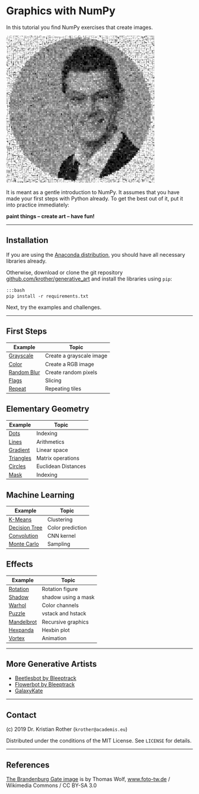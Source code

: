 
# Graphics with NumPy

In this tutorial you find NumPy exercises that create images.

![title image](images/title.png)

It is meant as a gentle introduction to NumPy.
It assumes that you have made your first steps with Python already.
To get the best out of it, put it into practice immediately:

**paint things – create art – have fun!**

----

## Installation

If you are using the [Anaconda distribution](https://www.anaconda.com/), you should have all necessary libraries already.

Otherwise, download or clone the git repository [github.com/krother/generative_art](https://github.com/krother/generative_art) and install the libraries using `pip`:

    :::bash
    pip install -r requirements.txt

Next, try the examples and challenges.

----

## First Steps

| Example | Topic |
|-----------|--------|
| [Grayscale](grayscale/) | Create a grayscale image |
| [Color](rgb/) | Create a RGB image |
| [Random Blur](random_blur/) | Create random pixels |
| [Flags](flags/) | Slicing |
| [Repeat](repeat/) | Repeating tiles |


## Elementary Geometry

| Example | Topic |
|-----------|--------|
| [Dots](dots/) | Indexing |
| [Lines](lines/) | Arithmetics |
| [Gradient](gradient/) | Linear space |
| [Triangles](triangles/) | Matrix operations |
| [Circles](circles/) | Euclidean Distances |
| [Mask](mask/) | Indexing |

## Machine Learning

| Example | Topic |
|-----------|--------|
| [K-Means](kmeans/) | Clustering |
| [Decision Tree](dtree/) | Color prediction |
| [Convolution](convolution/) | CNN kernel |
| [Monte Carlo](montecarlo/) | Sampling |

## Effects

| Example | Topic |
|-----------|--------|
| [Rotation](rotate/) | Rotation figure |
| [Shadow](shadow/) | shadow using a mask |
| [Warhol](warhol/) | Color channels |
| [Puzzle](puzzle/) | vstack and hstack |
| [Mandelbrot](mandelbrot/) | Recursive graphics |
| [Hexpanda](hexpanda/) | Hexbin plot |
| [Vortex](vortex/) | Animation |


----

## More Generative Artists

* [Beetlesbot by Bleeptrack](https://beetles.bleeptrack.de/)
* [Flowerbot by Bleeptrack](https://blptrck.uber.space/flower/)
* [GalaxyKate](http://galaxykate.com/)

----

## Contact

(c) 2019 Dr. Kristian Rother (`krother@academis.eu`)

Distributed under the conditions of the MIT License. See `LICENSE` for details.

----

## References

[The Brandenburg Gate image](https://commons.wikimedia.org/wiki/File:Brandenburger_Tor_abends.jpg) is by Thomas Wolf, www.foto-tw.de / Wikimedia Commons / CC BY-SA 3.0
